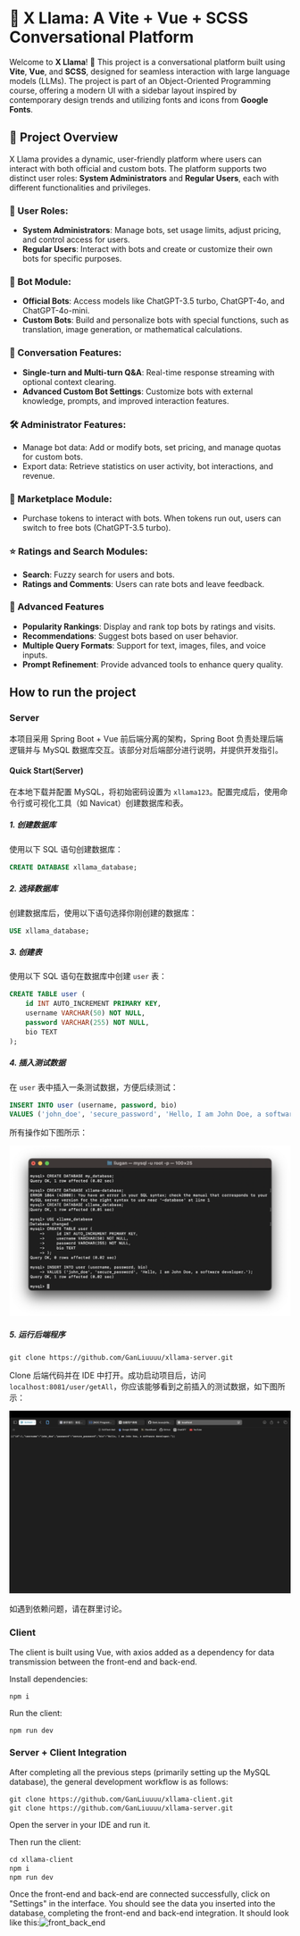 # 🦙 X Llama: A Vite + Vue + SCSS Conversational Platform

Welcome to **X Llama**! 🦙 This project is a conversational platform built using **Vite**, **Vue**, and **SCSS**, designed for seamless interaction with large language models (LLMs). The project is part of an Object-Oriented Programming course, offering a modern UI with a sidebar layout inspired by contemporary design trends and utilizing fonts and icons from **Google Fonts**.

## 🚀 Project Overview

X Llama provides a dynamic, user-friendly platform where users can interact with both official and custom bots. The platform supports two distinct user roles: **System Administrators** and **Regular Users**, each with different functionalities and privileges.

### 👥 User Roles:

- **System Administrators**: Manage bots, set usage limits, adjust pricing, and control access for users.
- **Regular Users**: Interact with bots and create or customize their own bots for specific purposes.

### 🤖 Bot Module:

- **Official Bots**: Access models like ChatGPT-3.5 turbo, ChatGPT-4o, and ChatGPT-4o-mini.
- **Custom Bots**: Build and personalize bots with special functions, such as translation, image generation, or mathematical calculations.

### 💬 Conversation Features:

- **Single-turn and Multi-turn Q&A**: Real-time response streaming with optional context clearing.
- **Advanced Custom Bot Settings**: Customize bots with external knowledge, prompts, and improved interaction features.

### 🛠️ Administrator Features:

- Manage bot data: Add or modify bots, set pricing, and manage quotas for custom bots.
- Export data: Retrieve statistics on user activity, bot interactions, and revenue.

### 💸 Marketplace Module:

- Purchase tokens to interact with bots. When tokens run out, users can switch to free bots (ChatGPT-3.5 turbo).

### ⭐ Ratings and Search Modules:

- **Search**: Fuzzy search for users and bots.
- **Ratings and Comments**: Users can rate bots and leave feedback.

### 🌟 Advanced Features

- **Popularity Rankings**: Display and rank top bots by ratings and visits.
- **Recommendations**: Suggest bots based on user behavior.
- **Multiple Query Formats**: Support for text, images, files, and voice inputs.
- **Prompt Refinement**: Provide advanced tools to enhance query quality.

## How to run the project

### Server

本项目采用 Spring Boot + Vue 前后端分离的架构，Spring Boot 负责处理后端逻辑并与 MySQL 数据库交互。该部分对后端部分进行说明，并提供开发指引。

#### Quick Start(Server)

在本地下载并配置 MySQL，将初始密码设置为 `xllama123`。配置完成后，使用命令行或可视化工具（如 Navicat）创建数据库和表。

##### 1. 创建数据库

使用以下 SQL 语句创建数据库：

```sql
CREATE DATABASE xllama_database;
```

##### 2. 选择数据库

创建数据库后，使用以下语句选择你刚创建的数据库：

```sql
USE xllama_database;
```

##### 3. 创建表

使用以下 SQL 语句在数据库中创建 `user` 表：

```sql
CREATE TABLE user (
    id INT AUTO_INCREMENT PRIMARY KEY,
    username VARCHAR(50) NOT NULL,
    password VARCHAR(255) NOT NULL,
    bio TEXT
);
```

##### 4. 插入测试数据

在 `user` 表中插入一条测试数据，方便后续测试：

```sql
INSERT INTO user (username, password, bio) 
VALUES ('john_doe', 'secure_password', 'Hello, I am John Doe, a software developer.');
```

所有操作如下图所示：

![create_table](./imgs/create_table.png)

##### 5. 运行后端程序

```
git clone https://github.com/GanLiuuuu/xllama-server.git
```

Clone 后端代码并在 IDE 中打开。成功启动项目后，访问 `localhost:8081/user/getAll`，你应该能够看到之前插入的测试数据，如下图所示：

![backend_get](./imgs/backend_get.png)

如遇到依赖问题，请在群里讨论。

### Client

The client is built using Vue, with axios added as a dependency for data transmission between the front-end and back-end.

Install dependencies:

```
npm i
```

Run the client:

```
npm run dev
```

### Server + Client Integration

After completing all the previous steps (primarily setting up the MySQL database), the general development workflow is as follows:

```
git clone https://github.com/GanLiuuuu/xllama-client.git
git clone https://github.com/GanLiuuuu/xllama-server.git
```

Open the server in your IDE and run it.

Then run the client:

```
cd xllama-client
npm i
npm run dev
```

Once the front-end and back-end are connected successfully, click on "Settings" in the interface. You should see the data you inserted into the database, completing the front-end and back-end integration. It should look like this:![front_back_end](/Users/liugan/Desktop/xllama-server/front_back_end-8358108.png)